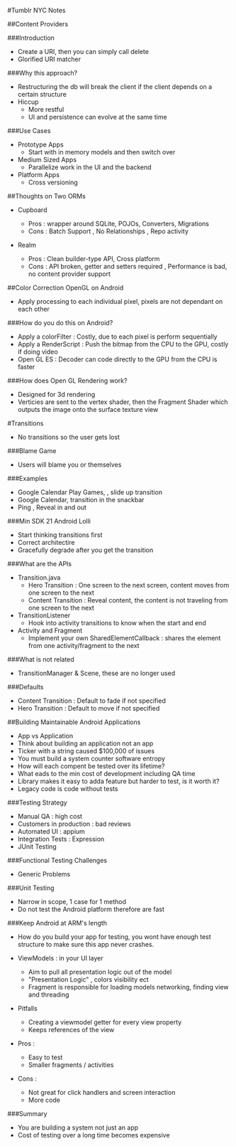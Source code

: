 #Tumblr NYC Notes

##Content Providers

###Introduction

- Create a URI, then you can simply call delete
- Glorified URI matcher

###Why this approach?

- Restructuring the db will break the client if the client depends on a certain structure
- Hiccup
	- More restful
	- UI and persistence can evolve at the same time

###Use Cases

- Prototype Apps
	- Start with in memory models and then switch over
- Medium Sized Apps
	- Parallelize work in the UI and the backend
- Platform Apps
	- Cross versioning

##Thoughts on Two ORMs

- Cupboard
	- Pros : wrapper around SQLite, POJOs, Converters, Migrations
	- Cons : Batch Support , No Relationships , Repo activity

- Realm
	- Pros : Clean builder-type API, Cross platform
	- Cons : API broken, getter and setters required , Performance is bad, no content provider support

##Color Correction OpenGL on Android

- Apply processing to each individual pixel, pixels are not dependant on each other

###How do you do this on Android?

- Apply a colorFilter : Costly, due to each pixel is perform sequentially
- Apply a RenderScript : Push the bitmap from the CPU to the GPU, costly if doing video
- Open GL ES : Decoder can code directly to the GPU from the CPU is faster

###How does Open GL Rendering work?

- Designed for 3d rendering
- Verticies are sent to the vertex shader, then the Fragment Shader which outputs the image onto the surface texture view


#Transitions

- No transitions so the user gets lost

###Blame Game

- Users will blame you or themselves

###Examples

- Google Calendar Play Games, , slide up transition
- Google Calendar, transition in the snackbar
- Ping , Reveal in and out

###Min SDK 21 Android Lolli

- Start thinking transitions first
- Correct architectire
- Gracefully degrade after you get the transition

###What are the APIs

- Transition.java
	- Hero Transition : One screen to the next screen, content moves from one screen to the next
	- Content Transition : Reveal content, the content is not traveling from one screen to the next
- TransitionListener
	- Hook into activity transitions to know when the start and end
- Activity and Fragment
	- Implement your own SharedElementCallback : shares the element from one activity/fragment to the next

###What is not related

- TransitionManager & Scene, these are no longer used

###Defaults

- Content Transition : Default to fade if not specified
- Hero Transition : Default to move if not specified

##Building Maintainable Android Applications

- App vs Application
- Think about building an application not an app
- Ticker with a string caused $100,000 of issues
- You must build a system counter software entropy
- How will each compent be tested over its lifetime?
- What eads to the min cost of development including QA time
- Library makes it easy to adda feature but harder to test, is it worth it?
- Legacy code is code without tests

###Testing Strategy

- Manual QA : high cost
- Customers in production : bad reviews
- Automated UI : appium
- Integration Tests : Expression
- JUnit Testing

###Functional Testing Challenges

- Generic Problems

###Unit Testing

- Narrow in scope, 1 case for 1 method
- Do not test the Android platform therefore are fast

###Keep Android at ARM's length

- How do you build your app for testing, you wont have enough test structure to make sure this app never crashes.
- ViewModels : in your UI layer
	- Aim to pull all presentation logic out of the model
	- "Presentation Logic" , colors visibility ect
	- Fragment is responsible for loading models networking, finding view and threading

- Pitfalls
	- Creating a viewmodel getter for every view property
	- Keeps references of the view
- Pros : 
	- Easy to test
	- Smaller fragments / activities
- Cons : 
	- Not great for click handlers and screen interaction
	- More code

###Summary

- You are building a system not just an app
- Cost of testing over a long time becomes expensive
